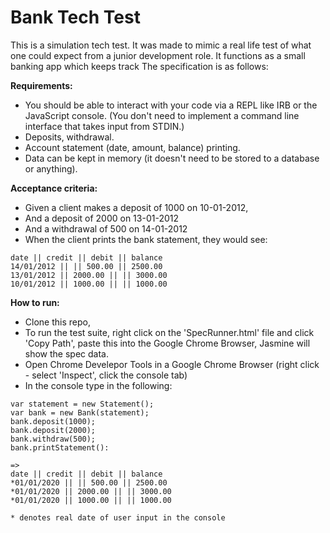 # Bank Tech Test

This is a simulation tech test. It was made to mimic a real life test of what one could expect from a junior development role. It functions as a small banking app which keeps track The specification is as follows: 

__Requirements:__
- You should be able to interact with your code via a REPL like IRB or the JavaScript console. (You don't need to implement a command line interface that takes input from STDIN.)
- Deposits, withdrawal.
- Account statement (date, amount, balance) printing.
- Data can be kept in memory (it doesn't need to be stored to a database or anything).

__Acceptance criteria:__
- Given a client makes a deposit of 1000 on 10-01-2012,
- And a deposit of 2000 on 13-01-2012
- And a withdrawal of 500 on 14-01-2012
- When the client prints the bank statement, they would see:

```
date || credit || debit || balance
14/01/2012 || || 500.00 || 2500.00
13/01/2012 || 2000.00 || || 3000.00
10/01/2012 || 1000.00 || || 1000.00
```

__How to run:__
- Clone this repo,
- To run the test suite, right click on the 'SpecRunner.html' file and click 'Copy Path', paste this into the Google Chrome Browser, Jasmine will show the spec data. 
- Open Chrome Develepor Tools in a Google Chrome Browser (right click - select 'Inspect', click the console tab)
- In the console type in the following:

```
var statement = new Statement();
var bank = new Bank(statement);
bank.deposit(1000);
bank.deposit(2000);
bank.withdraw(500);
bank.printStatement():
```

```
=> 
date || credit || debit || balance
*01/01/2020 || || 500.00 || 2500.00
*01/01/2020 || 2000.00 || || 3000.00
*01/01/2020 || 1000.00 || || 1000.00
```

```
* denotes real date of user input in the console
```